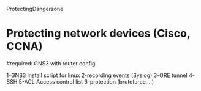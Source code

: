 ProtectingDangerzone

# Protecting network devices (Cisco, CCNA)

#required:
GNS3 with router config

1-GNS3 install script for linux 2-recording events (Syslog) 3-GRE tunnel 4-SSH 5-ACL Access control list 6-protection (bruteforce,...)

